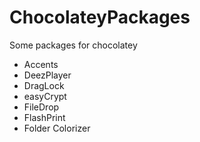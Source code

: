 # ChocolateyPackages
Some packages for chocolatey

- Accents
- DeezPlayer
- DragLock
- easyCrypt
- FileDrop
- FlashPrint
- Folder Colorizer
